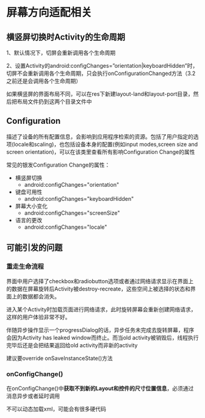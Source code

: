 # 屏幕方向适配相关 #

## 横竖屏切换时Activity的生命周期 ##

1、默认情况下，切屏会重新调用各个生命周期

2、设置Activity的android:configChanges=”orientation|keyboardHidden”时，切屏不会重新调用各个生命周期，只会执行onConfigurationChanged方法（3.2之前还是会调用各个生命周期）

如果横竖屏的界面布局不同，可以在res下新建layout-land和layout-port目录，然后把布局文件扔到这两个目录文件中

## Configuration ##
描述了设备的所有配置信息，会影响到应用程序检索的资源。包括了用户指定的选项(locale和scaling)，也包括设备本身的配置(例如input modes,screen size and screen orientation)，可以在该类里查看所有影响Configuration Change的属性

常见的银发Configuration Change的属性：
- 横竖屏切换
    - android:configChanges="orientation"
- 键盘可用性
    - android:configChanges="keyboardHidden"
- 屏幕大小变化
    - android:configChanges="screenSize"
- 语言的更改
    - android:configChanges="locale"

## 可能引发的问题 ##

### 重走生命流程

界面中用户选择了checkbox和radiobutton选项或者通过网络请求显示在界面上的数据在屏幕旋转后Activity被destroy-recreate，这些空间上被选择的状态和界面上的数据都会消失。

进入某个Activity时加载页面进行网络请求，此时旋转屏幕会重新创建网络请求，这样的用户体验非常不好。

伴随异步操作显示一个progressDialog的话，异步任务未完成去旋转屏幕，程序会因为Activity has leaked window而终止。而当old activity被销毁后，线程执行完毕后还是会把结果返回给old activity而非新的activity

建议要override onSaveInstanceState()方法

### onConfigChange()

在onConfigChange()中**获取不到新的Layout和控件的尺寸位置信息**，必须通过消息异步或者延时调用

不可以动态加载xml，可能会有很多硬代码